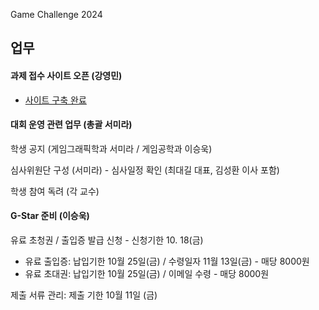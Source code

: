 Game Challenge 2024

## 업무 

#### 과제 접수 사이트 오픈 (강영민) 
- [사이트 구축 완료](https://url.kr/uecc9d)

#### 대회 운영 관련 업무 (총괄 서미라)

  학생 공지 (게임그래픽학과 서미라 / 게임공학과 이승욱)

  심사위원단 구성 (서미라) - 심사일정 확인 (최대길 대표, 김성환 이사 포함)

  학생 참여 독려 (각 교수)


#### G-Star 준비 (이승욱)

   유료 초청권 / 출입증 발급 신청 - 신청기한 10. 18(금)

   - 유료 출입증: 납입기한 10월 25일(금) / 수령일자 11월 13일(금) - 매당 8000원
   - 유료 초대권: 납입기한 10월 25일(금) / 이메일 수령 - 매당 8000원

   제출 서류 관리: 제출 기한 10월 11일 (금)

   




